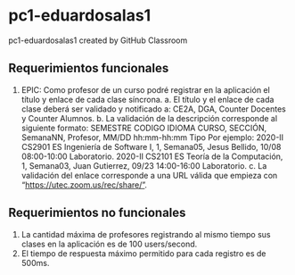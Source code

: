 # pc1-eduardosalas1
pc1-eduardosalas1 created by GitHub Classroom
## Requerimientos funcionales
1. EPIC: Como profesor de un curso podré registrar en la aplicación el título y enlace
    de cada clase síncrona.
  a. El título y el enlace de cada clase deberá ser validado y notificado a: CE2A,
    DGA, Counter Docentes y Counter Alumnos.
  b. La validación de la descripción corresponde al siguiente formato:
    SEMESTRE CODIGO IDIOMA CURSO, SECCIÓN, SemanaNN, Profesor,
    MM/DD hh:mm-hh:mm Tipo
    Por ejemplo:
        2020-II CS2901 ES Ingeniería de Software I, 1, Semana05, Jesus Bellido,
        10/08 08:00-10:00 Laboratorio.
        2020-II CS2101 ES Teoría de la Computación, 1, Semana03, Juan Gutierrez,
         09/23 14:00-16:00 Laboratorio.
   c. La validación del enlace corresponde a una URL válida que empieza con
      “https://utec.zoom.us/rec/share/”.
      
## Requerimientos no funcionales

   1. La cantidad máxima de profesores registrando al mismo tiempo sus clases en la
      aplicación es de 100 users/second.
   2. El tiempo de respuesta máximo permitido para cada registro es de 500ms.
